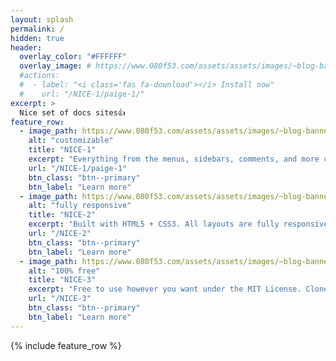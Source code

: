 ```yaml
---
layout: splash
permalink: /
hidden: true
header:
  overlay_color: "#FFFFFF"
  overlay_image: # https://www.080f53.com/assets/assets/images/~blog-banner-dark-theme.jpg
  #actions:
  #  - label: "<i class='fas fa-download'></i> Install now"
  #    url: "/NICE-1/paige-1/"
excerpt: >
  Nice set of docs sites👍
feature_row:
  - image_path: https://www.080f53.com/assets/assets/images/~blog-banner-light-theme.jpg
    alt: "customizable"
    title: "NICE-1"
    excerpt: "Everything from the menus, sidebars, comments, and more can be configured or set with YAML Front Matter."
    url: "/NICE-1/paige-1"
    btn_class: "btn--primary"
    btn_label: "Learn more"
  - image_path: https://www.080f53.com/assets/assets/images/~blog-banner-light-theme.jpg
    alt: "fully responsive"
    title: "NICE-2"
    excerpt: "Built with HTML5 + CSS3. All layouts are fully responsive with helpers to augment your content."
    url: "/NICE-2"
    btn_class: "btn--primary"
    btn_label: "Learn more"
  - image_path: https://www.080f53.com/assets/assets/images/~blog-banner-light-theme.jpg
    alt: "100% free"
    title: "NICE-3"
    excerpt: "Free to use however you want under the MIT License. Clone it, fork it, customize it... whatever!"
    url: "/NICE-3"
    btn_class: "btn--primary"
    btn_label: "Learn more"      
---
```


{% include feature_row %}
